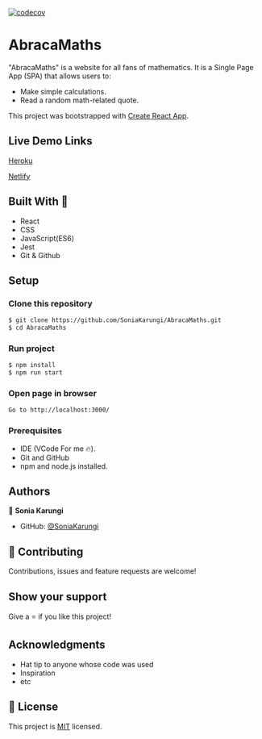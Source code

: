 [![codecov](https://codecov.io/gh/SoniaKarungi/AbracaMaths/branch/develop/graph/badge.svg?token=3OIB6JY8KF)](https://codecov.io/gh/SoniaKarungi/AbracaMaths)

# AbracaMaths

"AbracaMaths" is a website for all fans of mathematics. It is a Single Page App (SPA) that allows users to:

- Make simple calculations.
- Read a random math-related quote.

This project was bootstrapped with [Create React App](https://github.com/facebook/create-react-app).

## Live Demo Links

[Heroku](https://abracamaths.herokuapp.com/)

[Netlify](https://abracamaths.netlify.app/)

## Built With 🔨

- React
- CSS
- JavaScript(ES6)
- Jest
- Git & Github

## Setup

### Clone this repository

```bash
$ git clone https://github.com/SoniaKarungi/AbracaMaths.git
$ cd AbracaMaths
```

### Run project

```bash
$ npm install
$ npm run start
```

### Open page in browser
```bash
Go to http://localhost:3000/
```
### Prerequisites

- IDE (VCode For me 🔥).
- Git and GitHub
- npm and node.js installed.

## Authors

👤 **Sonia Karungi**

- GitHub: [@SoniaKarungi](https://github.com/SoniaKarungi)

## 🤝 Contributing

Contributions, issues and feature requests are welcome!

## Show your support

Give a ⭐️ if you like this project!

## Acknowledgments

- Hat tip to anyone whose code was used
- Inspiration
- etc

## 📝 License

This project is [MIT](./MIT.md) licensed.
